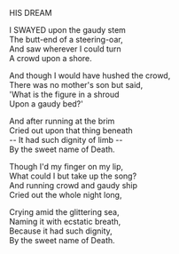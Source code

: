 HIS DREAM  
  
I SWAYED upon the gaudy stem  
The butt-end of a steering-oar,  
And saw wherever I could turn  
A crowd upon a shore.  
  
And though I would have hushed the crowd,  
There was no mother's son but said,  
'What is the figure in a shroud  
Upon a gaudy bed?'  
  
And after running at the brim  
Cried out upon that thing beneath  
-- It had such dignity of limb --  
By the sweet name of Death.  
  
Though I'd my finger on my lip,  
What could I but take up the song?  
And running crowd and gaudy ship  
Cried out the whole night long,  
  
Crying amid the glittering sea,  
Naming it with ecstatic breath,  
Because it had such dignity,  
By the sweet name of Death.  

